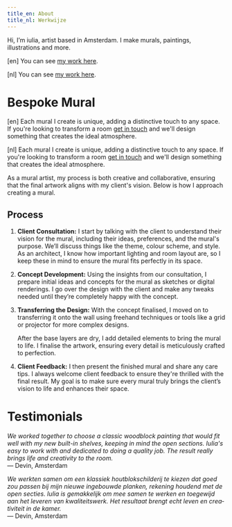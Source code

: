 ```yaml
---
title_en: About
title_nl: Werkwijze
---
```

Hi, I’m iulia, artist based in Amsterdam. I make murals, paintings, illustrations and more.

[en] You can see <a href="/en/works">my work here</a>.

[nl] You can see <a href="/nl/works">my work here</a>.

# Bespoke Mural

[en] Each mural I create is unique, adding a distinctive touch to any space. If you're looking to transform a room
<a href="/en/contact">get in touch</a>
and we'll design something that creates the ideal atmosphere.

[nl] Each mural I create is unique, adding a distinctive touch to any space. If you're looking to transform a room
<a href="/nl/contact">get in touch</a>
and we'll design something that creates the ideal atmosphere.

As a mural artist, my process is both creative and collaborative, ensuring that the final artwork aligns with my client's vision. Below is how I approach creating a mural.

## Process

1. **Client Consultation:** I start by talking with the client to understand their vision for the mural, including their ideas, preferences, and the mural's purpose. We’ll discuss things like the theme, colour scheme, and style. As an architect, I know how important lighting and room layout are, so I keep these in mind to ensure the mural fits perfectly in its space.
2. **Concept Development:** Using the insights from our consultation, I prepare initial ideas and concepts for the mural as sketches or digital renderings. I go over the design with the client and make any tweaks needed until they’re completely happy with the concept.
3. **Transferring the Design:** With the concept finalised, I moved on to transferring it onto the wall using freehand techniques or tools like a grid or projector for more complex designs.

   After the base layers are dry, I add detailed elements to bring the mural to life. I finalise the artwork, ensuring every detail is meticulously crafted to perfection.
4. **Client Feedback:** I then present the finished mural and share any care tips. I always welcome client feedback to ensure they're thrilled with the final result. My goal is to make sure every mural truly brings the client’s vision to life and enhances their space.

# Testimonials

<div class="md" lang="en">

*We worked together to choose a classic woodblock painting that would fit well with my new built-in shelves, keeping in mind the open sections. Iulia's easy to work with and dedicated to doing a quality job. The result really brings life and creativity to the room.*\
— Devin, Amsterdam

</div>

<div class="md" lang="nl">

*We werkten samen om een klassiek houtblokschilderij te kiezen dat goed zou passen bij mijn nieuwe ingebouwde planken, rekening houdend met de open secties. Iulia is gemakkelijk om mee samen te werken en toegewijd aan het leveren van kwaliteitswerk. Het resultaat brengt echt leven en creativiteit in de kamer.*\
— Devin, Amsterdam

</div>
